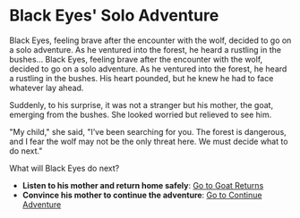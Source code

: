 # Black Eyes' Solo Adventure

Black Eyes, feeling brave after the encounter with the wolf, decided to go on a solo adventure. As he ventured into the forest, he heard a rustling in the bushes...
Black Eyes, feeling brave after the encounter with the wolf, decided to go on a solo adventure. As he ventured into the forest, he heard a rustling in the bushes. His heart pounded, but he knew he had to face whatever lay ahead.

Suddenly, to his surprise, it was not a stranger but his mother, the goat, emerging from the bushes. She looked worried but relieved to see him.

"My child," she said, "I’ve been searching for you. The forest is dangerous, and I fear the wolf may not be the only threat here. We must decide what to do next."

What will Black Eyes do next?
- **Listen to his mother and return home safely**: [Go to Goat Returns](goat-returns.md)
- **Convince his mother to continue the adventure**: [Go to Continue Adventure](continue-adventure.md)
